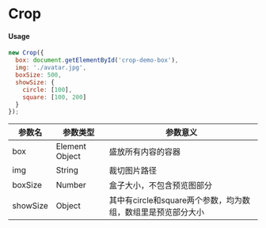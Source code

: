 # Crop

#### Usage

```javascript
new Crop({
  box: document.getElementById('crop-demo-box'),
  img: './avatar.jpg',
  boxSize: 500,
  showSize: {
    circle: [100],
    square: [100, 200]
  }
});
```

| 参数名      | 参数类型           | 参数意义                                 |
| -------- | -------------- | ------------------------------------ |
| box      | Element Object | 盛放所有内容的容器                            |
| img      | String         | 裁切图片路径                               |
| boxSize  | Number         | 盒子大小，不包含预览图部分                        |
| showSize | Object         | 其中有circle和square两个参数，均为数组，数组里是预览部分大小 |